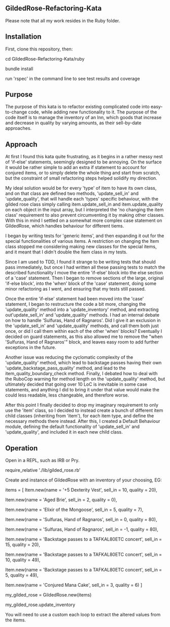 ## GildedRose-Refactoring-Kata

Please note that all my work resides in the Ruby folder.

## Installation

First, clone this repository, then:

cd GildedRose-Refactoring-Kata/ruby

bundle install

run 'rspec' in the command line to see test results and coverage

## Purpose

The purpose of this kata is to refactor existing complicated code into easy-to-change code, while adding new functionality to it. The purpose of the code itself is to manage the inventory of an Inn, which goods that increase and decrease in quality by varying amounts, as their sell-by-date approaches.

## Approach

At first I found this kata quite frustrating, as it begins in a rather messy nest of 'if-else' statements, seemingly designed to be annoying. On the surface it would be rather simple to add an extra if statement to account for conjured items, or to simply delete the whole thing and start from scratch, but the constraint of small refactoring steps helped solidify my direction.

My ideal solution would be for every 'type' of item to have its own class, and on that class are defined two methods, 'update_sell_in' and 'update_quality', that will handle each 'types' specific behaviour, with the gilded rose class simply calling item.update_sell_in and item.update_quality on each object in the input array, but I interpreted the 'no changing the item class' requirement to also prevent circumventing it by making other classes. With this in mind I settled on a somewhat more complex case statement on GildedRose, which handles behaviour for different tiems.

I began by writing tests for 'generic items', and then expanding it out for the special functionalities of various items. A restriction on changing the Item class stopped me considering making new classes for the special items, and it meant that I didn't double the Item class in my tests. 

Since I am used to TDD, I found it strange to be writing tests that should pass immediately, but once I had written all these passing tests to match the described functionality I move the entire 'if-else' block into the else section of a 'case' statement. Then I began to remove sections of the large, original 'if-else block', into the 'when' block of the 'case' statement, doing some minor refactoring as I went, and ensuring that my tests still passed. 

Once the entire 'if-else' statement had been moved into the 'case' statement, I began to restructure the code a bit more, changing the 'update_quality' method into a 'update_inventory' method, and extracting out'update_sell_in' and 'update_quality' methods. I had an internal debate on how to handle 'Sulfuras, Hand of Ragnaros'. Did I give it an exclusion in the 'update_sell_in' and 'update_quality' methods, and call them both just once, or did I call them within each of the other 'when' blocks? Eventually I decided on guard statements, as this also allowed me to remove the "when 'Sulfuras, Hand of Ragnaros'" block, and leaves easy room to add further exceptions in the future. 

Another issue was reducing the cyclomatic complexity of the 'update_quality' method, which lead to backstage passes having their own 'update_backstage_pass_quality' method, and lead to the item_quality_boundary_check method. 
Finally, I debated how to deal with the RuboCop warning for method length on the 'update_quality' method, but ultimately decided that going over 10 LoC is inevitable in some case statements, and anything I did to bring it under that value would make the could less readable, less changeable, and therefore worse.

After this point I finally decided to drop my imaginary requirement to only use the 'item' class, so I decided to instead create a bunch of different item child classes (inheriting from 'item'), for each item type, and define the necessary methods there instead. After this, I created a Default Behaviour module, defining the default functionality of 'update_sell_in' and 'update_quality', and included it in each new child class.

## Operation

Open in a REPL, such as IRB or Pry.

require_relative './lib/gilded_rose.rb'

Create and instance of GildedRose with an inventory of your choosing, EG:

items = [
  Item.new(name = '+5 Dexterity Vest', sell_in = 10, quality = 20),
  
  Item.new(name = 'Aged Brie', sell_in = 2, quality = 0),
  
  Item.new(name = 'Elixir of the Mongoose', sell_in = 5, quality = 7),
  
  Item.new(name = 'Sulfuras, Hand of Ragnaros', sell_in = 0, quality = 80),
  
  Item.new(name = 'Sulfuras, Hand of Ragnaros', sell_in = -1, quality = 80),
  
  Item.new(name = 'Backstage passes to a TAFKAL80ETC concert', sell_in = 15, quality = 20),
  
  Item.new(name = 'Backstage passes to a TAFKAL80ETC concert', sell_in = 10, quality = 49),
  
  Item.new(name = 'Backstage passes to a TAFKAL80ETC concert', sell_in = 5, quality = 49),
  
  Item.new(name = 'Conjured Mana Cake', sell_in = 3, quality = 6)
]

my_gilded_rose = GildedRose.new(items)

my_gilded_rose.update_inventory

You will need to use a custom each loop to extract the altered values from the items.
